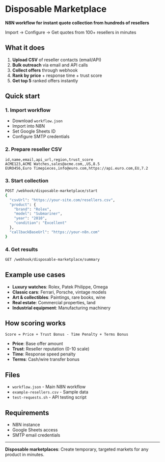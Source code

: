# Disposable Marketplace

**N8N workflow for instant quote collection from hundreds of resellers**

Import → Configure → Get quotes from 100+ resellers in minutes

## What it does

1. **Upload CSV** of reseller contacts (email/API)
2. **Bulk outreach** via email and API calls
3. **Collect offers** through webhook
4. **Rank by price** + response time + trust score
5. **Get top 5** ranked offers instantly

## Quick start

### 1. Import workflow
- Download `workflow.json`
- Import into N8N
- Set Google Sheets ID
- Configure SMTP credentials

### 2. Prepare reseller CSV
```csv
id,name,email,api_url,region,trust_score
ACME123,ACME Watches,sales@acme.com,,US,8.5
EURO456,Euro Timepieces,info@euro.com,https://api.euro.com,EU,7.2
```

### 3. Start collection
```bash
POST /webhook/disposable-marketplace/start
{
  "csvUrl": "https://your-site.com/resellers.csv",
  "product": {
    "brand": "Rolex",
    "model": "Submariner",
    "year": "2010",
    "condition": "Excellent"
  },
  "callbackBaseUrl": "https://your-n8n.com"
}
```

### 4. Get results
```bash
GET /webhook/disposable-marketplace/summary
```

## Example use cases

- **Luxury watches**: Rolex, Patek Philippe, Omega
- **Classic cars**: Ferrari, Porsche, vintage models
- **Art & collectibles**: Paintings, rare books, wine
- **Real estate**: Commercial properties, land
- **Industrial equipment**: Manufacturing machinery

## How scoring works

```
Score = Price + Trust Bonus - Time Penalty + Terms Bonus
```

- **Price**: Base offer amount
- **Trust**: Reseller reputation (0-10 scale)
- **Time**: Response speed penalty
- **Terms**: Cash/wire transfer bonus

## Files

- `workflow.json` - Main N8N workflow
- `example-resellers.csv` - Sample data
- `test-requests.sh` - API testing script

## Requirements

- N8N instance
- Google Sheets access
- SMTP email credentials

---

**Disposable marketplaces**: Create temporary, targeted markets for any product in minutes.